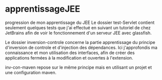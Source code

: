 # apprentissageJEE
progression de mon apprentissage du JEE
Le dossier test-Servlet contient seulement quelques tests que j'ai effectué en suivant un tutoriel de chez JetBrains afin de voir le fonctionnement d'un serveur JEE avec glassfish.

Le dossier inversion-controle concerne la partie apprentissage du principe d'inversion de controle et d'injection des dépendances. Ici j'approfondis ma connaissance et mon utilisation des interfaces, afin de créer des applications fermées à la modification et ouvertes à l'extension.

inv-con-maven repose sur le même principe mais en utilisant un projet et une configuration maven.
